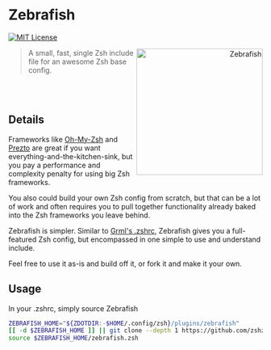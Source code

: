 # Zebrafish

[![MIT License](https://img.shields.io/badge/license-MIT-007EC7.svg?style=flat-square)](/LICENSE)

<a title="Azul [Copyrighted free use], via Wikimedia Commons"
   href="https://commons.wikimedia.org/wiki/File:Zebrafisch.jpg"
   align="right">
<img align="right"
     width="250"
     alt="Zebrafish"
     src="https://upload.wikimedia.org/wikipedia/commons/thumb/a/ac/Zebrafisch.jpg/512px-Zebrafisch.jpg">
</a>

> A small, fast, single Zsh include file for an awesome Zsh base config.

<br>
<br>

## Details

Frameworks like [Oh-My-Zsh][omz] and [Prezto][prezto] are great if you want
everything-and-the-kitchen-sink, but you pay a performance and complexity penalty for
using big Zsh frameworks.

You also could build your own Zsh config from scratch, but that can be a lot of work and
often requires you to pull together functionality already baked into the Zsh frameworks
you leave behind.

Zebrafish is simpler. Similar to [Grml's .zshrc][grml-zshrc], Zebrafish gives you a
full-featured Zsh config, but encompassed in one simple to use and understand include.

Feel free to use it as-is and build off it, or fork it and make it your own.

## Usage

In your .zshrc, simply source Zebrafish

```zsh
ZEBRAFISH_HOME="${ZDOTDIR:-$HOME/.config/zsh}/plugins/zebrafish"
[[ -d $ZEBRAFISH_HOME ]] || git clone --depth 1 https://github.com/zshzoo/zebrafish $ZEBRAFISH_HOME
source $ZEBRAFISH_HOME/zebrafish.zsh
```

[grml-zshrc]: https://github.com/grml/grml-etc-core/blob/master/etc/zsh/zshrc
[omz]: https://github.com/ohmyzsh/ohmyzsh
[prezto]: https://github.com/sorin-ionescu/prezto
